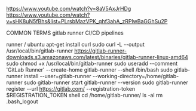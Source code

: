 https://www.youtube.com/watch?v=8aV5AxJrHDg
https://www.youtube.com/watch?v=sHK8uN5fBhs&list=PLrsbMazVPK_qhf3ahA_zRPlwBaGGhSu2P


COMMON TERMS
gitlab runner
CI/CD pipelines

runner / ubuntu
apt-get install curl
sudo curl -L --output /usr/local/bin/gitlab-runner https://gitlab-runner-downloads.s3.amazonaws.com/latest/binaries/gitlab-runner-linux-amd64
sudo chmod +x /usr/local/bin/gitlab-runner
sudo useradd --comment 'GitLab Runner' --create-home gitlab-runner --shell /bin/bash
sudo gitlab-runner install --user=gitlab-runner --working-directory=/home/gitlab-runner 
sudo gitlab-runner start
gitlab-runner --version
sudo gitlab-runner register --url https://gitlab.com/ --registration-token $REGISTRATION_TOKEN
shell
cd /home/gitlab-runner/
ls -al
rm .bash_logout
